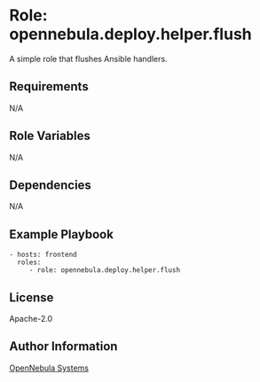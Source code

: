 Role: opennebula.deploy.helper.flush
====================================

A simple role that flushes Ansible handlers.

Requirements
------------

N/A

Role Variables
--------------

N/A

Dependencies
------------

N/A

Example Playbook
----------------

    - hosts: frontend
      roles:
         - role: opennebula.deploy.helper.flush

License
-------

Apache-2.0

Author Information
------------------

[OpenNebula Systems](https://opennebula.io/)
